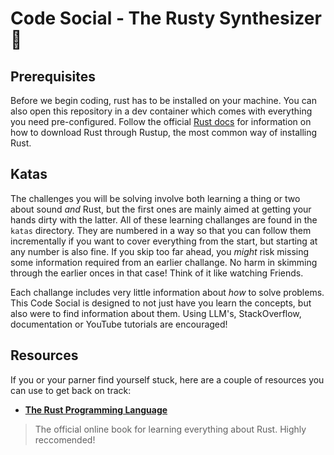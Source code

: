 # Code Social - The Rusty Synthesizer 🎹

## Prerequisites
Before we begin coding, rust has to be installed on your machine. You can also open this repository in a dev container which comes with everything you need pre-configured. Follow the official [Rust docs](https://www.rust-lang.org/learn/get-started) for information on how to download Rust through Rustup, the most common way of installing Rust.

## Katas
The challenges you will be solving involve both learning a thing or two about sound _and_ Rust, but the first ones are mainly aimed at getting your hands dirty with the latter. All of these learning challanges are found in the `katas` directory. They are numbered in a way so that you can follow them incrementally if you want to cover everything from the start, but starting at any number is also fine. If you skip too far ahead, you _might_ risk missing some information required from an earlier challange. No harm in skimming through the earlier onces in that case! Think of it like watching Friends. 

Each challange includes very little information about _how_ to solve problems. This Code Social is designed to not just have you learn the concepts, but also were to find information about them. Using LLM's, StackOverflow, documentation or YouTube tutorials are encouraged!


## Resources
If you or your parner find yourself stuck, here are a couple of resources you can use to get back on track:

- __[The Rust Programming Language](https://doc.rust-lang.org/book/)__
> The official online book for learning everything about Rust. Highly reccomended!